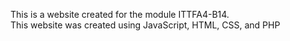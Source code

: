 This is a website created for the module ITTFA4-B14.\
This website was created using JavaScript, HTML, CSS, and PHP



